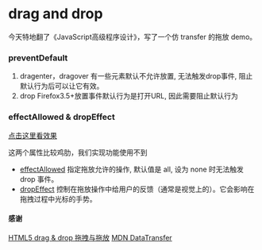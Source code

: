 # drag and drop
今天特地翻了《JavaScript高级程序设计》，写了一个仿 transfer 的拖放 demo。

### preventDefault
1. dragenter，dragover 有一些元素默认不允许放置, 无法触发drop事件, 阻止默认行为后可以让它有效。
2. drop Firefox3.5+放置事件默认行为是打开URL, 因此需要阻止默认行为

### effectAllowed & dropEffect
[点击这里看效果](https://jsfiddle.net/leechikit/o6r3wtpq/)

这两个属性比较鸡肋，我们实现功能使用不到

- [effectAllowed](https://developer.mozilla.org/zh-CN/docs/Web/API/DataTransfer/effectAllowed) 指定拖放允许的操作, 默认值是 all, 设为 none 时无法触发 drop 事件。
- [dropEffect](https://developer.mozilla.org/zh-CN/docs/Web/API/DataTransfer/dropEffect) 控制在拖放操作中给用户的反馈（通常是视觉上的）。它会影响在拖拽过程中光标的手势。

#### 感谢
[HTML5 drag & drop 拖拽与拖放](https://www.zhangxinxu.com/wordpress/2011/02/html5-drag-drop-%E6%8B%96%E6%8B%BD%E4%B8%8E%E6%8B%96%E6%94%BE%E7%AE%80%E4%BB%8B/)
[MDN DataTransfer](https://developer.mozilla.org/zh-CN/docs/Web/API/DataTransfer/DataTransfer)
